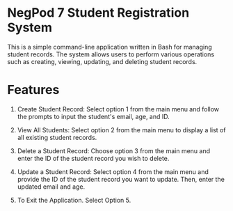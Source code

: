 # NegPod 7 Student Registration System


This is a simple command-line application written in Bash for managing student records. The system allows users to perform various operations such as creating, viewing, updating, and deleting student records.

# Features
1. Create Student Record: Select option 1 from the main menu and follow the prompts to input the student's email, age, and ID.

2. View All Students: Select option 2 from the main menu to display a list of all existing student records.

3. Delete a Student Record: Choose option 3 from the main menu and enter the ID of the student record you wish to delete.

4. Update a Student Record: Select option 4 from the main menu and provide the ID of the student record you want to update. Then, enter the updated email and age.
   
5. To Exit the Application. Select Option 5.
